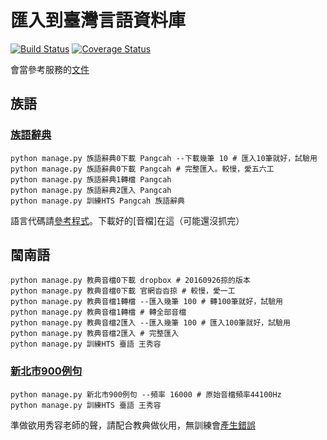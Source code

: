 # 匯入到臺灣言語資料庫
[![Build Status](https://travis-ci.org/sih4sing5hong5/hue7jip8.svg?branch=master)](https://travis-ci.org/sih4sing5hong5/hue7jip8)
[![Coverage Status](https://coveralls.io/repos/github/sih4sing5hong5/hue7jip8/badge.svg?branch=master)](https://coveralls.io/github/sih4sing5hong5/hue7jip8?branch=master)

會當參考服務的[文件](https://github.com/sih4sing5hong5/tai5-uan5_gian5-gi2_hok8-bu7/wiki/%E5%BF%AB%E9%80%9F%E8%AA%AA%E6%98%8E#%E8%A8%93%E7%B7%B4%E8%AA%9E%E9%9F%B3%E5%90%88%E6%88%90%E6%A8%A1%E5%9E%8B)

## 族語
### [族語辭典](https://github.com/thewayiam/ami_dict_crawler)
```
python manage.py 族語辭典0下載 Pangcah --下載幾筆 10 # 匯入10筆就好，試驗用
python manage.py 族語辭典0下載 Pangcah # 完整匯入。較慢，愛五六工
python manage.py 族語辭典1轉檔 Pangcah
python manage.py 族語辭典2匯入 Pangcah
python manage.py 訓練HTS Pangcah 族語辭典
```
語言代碼請[參考程式](https://github.com/sih4sing5hong5/hue7jip8/blob/master/%E5%8C%AF%E5%85%A5%E5%88%B0%E8%87%BA%E7%81%A3%E8%A8%80%E8%AA%9E%E8%B3%87%E6%96%99%E5%BA%AB/%E6%97%8F%E8%AA%9E%E8%BE%AD%E5%85%B8.py#L1)。下載好的[音檔]在這（可能還沒抓完）

## 閩南語
```
python manage.py 教典音檔0下載 dropbox # 20160926掠的版本
python manage.py 教典音檔0下載 官網沓沓掠 # 較慢，愛一工
python manage.py 教典音檔1轉檔 --匯入幾筆 100 # 轉100筆就好，試驗用
python manage.py 教典音檔1轉檔 # 轉全部音檔
python manage.py 教典音檔2匯入 --匯入幾筆 100 # 匯入100筆就好，試驗用
python manage.py 教典音檔2匯入 # 完整匯入
python manage.py 訓練HTS 臺語 王秀容
```

### [新北市900例句](https://github.com/Taiwanese-Corpus/Sin1pak8tshi7_2015_900-le7ku3)
```
python manage.py 新北市900例句 --頻率 16000 # 原始音檔頻率44100Hz
python manage.py 訓練HTS 臺語 王秀容
```
準做欲用秀容老師的聲，請配合教典做伙用，無訓練會[產生錯誤](https://github.com/sih4sing5hong5/hue7jip8/pull/7#issuecomment-298552263)
